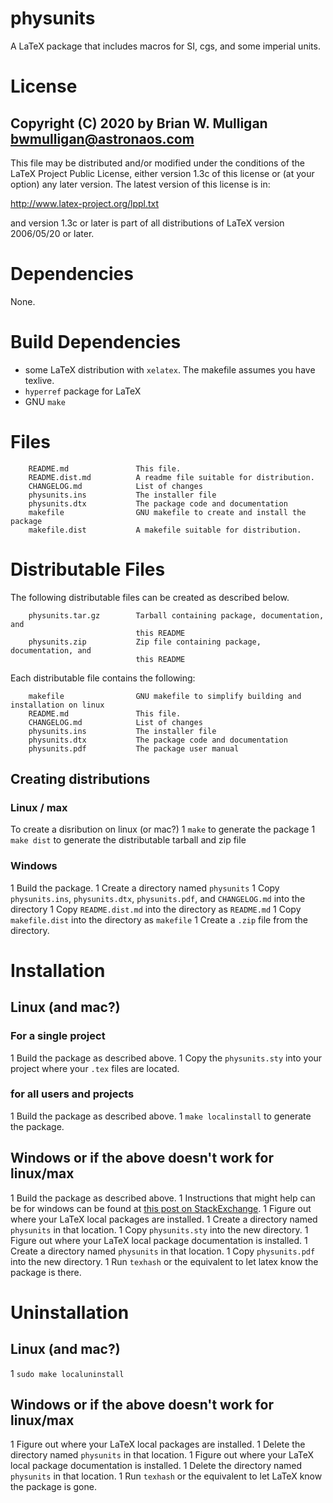 # physunits
A LaTeX package that includes macros for SI, cgs, and some imperial units.

# License
Copyright (C) 2020 by Brian W. Mulligan <bwmulligan@astronaos.com>
-----------------------------------------------------------

This file may be distributed and/or modified under the conditions of
the LaTeX Project Public License, either version 1.3c of this license
or (at your option) any later version. The latest version of this
license is in:

http://www.latex-project.org/lppl.txt

and version 1.3c or later is part of all distributions of LaTeX
version 2006/05/20 or later.

# Dependencies
None.

# Build Dependencies
- some LaTeX distribution with `xelatex`. The makefile assumes you have texlive.
- `hyperref` package for LaTeX
- GNU `make`

# Files
```
    README.md               This file.
    README.dist.md          A readme file suitable for distribution.
    CHANGELOG.md            List of changes
    physunits.ins           The installer file
    physunits.dtx           The package code and documentation
    makefile                GNU makefile to create and install the package
    makefile.dist           A makefile suitable for distribution.
```

# Distributable Files
The following distributable files can be created as described below.
```
    physunits.tar.gz        Tarball containing package, documentation, and 
                            this README
    physunits.zip           Zip file containing package, documentation, and 
                            this README
```
Each distributable file contains the following:
```
    makefile                GNU makefile to simplify building and installation on linux
    README.md               This file.
    CHANGELOG.md            List of changes
    physunits.ins           The installer file
    physunits.dtx           The package code and documentation
    physunits.pdf           The package user manual
```
## Creating distributions

### Linux / max
To create a disribution on linux (or mac?)
1 `make` to generate the package
1 `make dist` to generate the distributable tarball and zip file

### Windows
1 Build the package.
1 Create a directory named `physunits`
1 Copy `physunits.ins`, `physunits.dtx`, `physunits.pdf`, and `CHANGELOG.md` into the directory
1 Copy `README.dist.md` into the directory as `README.md`
1 Copy `makefile.dist` into the directory as `makefile`
1 Create a `.zip` file from the directory.

# Installation
## Linux (and mac?)
### For a single project
1 Build the package as described above.
1 Copy the `physunits.sty` into your project where your `.tex` files are located.
### for all users and projects
1 Build the package as described above.
1 `make localinstall` to generate the package.


## Windows or if the above doesn't work for linux/max
1 Build the package as described above.
1 Instructions that might help can be for windows can be found at [this post on StackExchange](https://tex.stackexchange.com/questions/369921/loading-packages-with-ins-and-dtx-files).
1 Figure out where your LaTeX local packages are installed.
1 Create a directory named `physunits` in that location.
1 Copy `physunits.sty` into the new directory.
1 Figure out where your LaTeX local package documentation is installed.
1 Create a directory named `physunits` in that location.
1 Copy `physunits.pdf` into the new directory.
1 Run `texhash` or the equivalent to let latex know the package is there.

# Uninstallation

## Linux (and mac?)
1 `sudo make localuninstall`

## Windows or if the above doesn't work for linux/max
1 Figure out where your LaTeX local packages are installed.
1 Delete the directory named `physunits` in that location.
1 Figure out where your LaTeX local package documentation is installed.
1 Delete the directory named `physunits` in that location.
1 Run `texhash` or the equivalent to let LaTeX know the package is gone.

